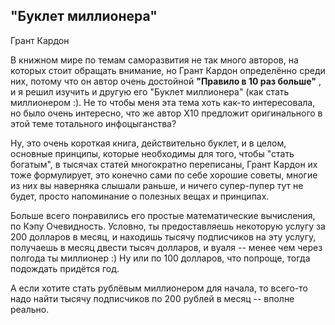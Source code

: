 ## "Буклет миллионера"

Грант Кардон

В книжном мире по темам саморазвития не так много авторов, на которых стоит обращать внимание, но Грант Кардон определённо среди них, потому что он автор очень достойной  **"Правило в 10 раз больше"** , и я решил изучить и другую его "Буклет миллионера" (как стать миллионером :). Не то чтобы меня эта тема хоть как-то интересовала, но было очень интересно, что же автор X10 предложит оригинального в этой теме тотального инфоцыганства?

Ну, это очень короткая книга, действительно буклет, и в целом, основные принципы, которые необходимы для того, чтобы "стать богатым", в тысячах статей многократно переписаны, Грант Кардон их тоже формулирует, это конечно сами по себе хорошие советы, многие из них вы наверняка слышали раньше, и ничего супер-пупер тут не будет, просто напоминание о полезных вещах и принципах.

Больше всего понравились его простые математические вычисления, по Кэпу Очевидность. Условно, ты предоставляешь некоторую услугу за 200 долларов в месяц, и находишь тысячу подписчиков на эту услугу, получаешь в месяц двести тысяч долларов, и вуаля -- менее чем через полгода ты миллионер :) Ну или по 100 долларов, что попроще, тогда подождать придётся год.

А если хотите стать рублёвым миллионером для начала, то всего-то надо найти тысячу подписчиков по 200 рублей в месяц -- вполне реально.
